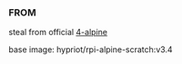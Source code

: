 ### FROM 

steal from official [4-alpine](https://github.com/nodejs/docker-node/tree/3b038b8a1ac8f65e3d368bedb9f979884342fdcb/4.7/alpine)

base image: hypriot/rpi-alpine-scratch:v3.4
